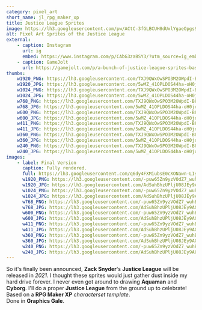 ```yaml
---
category: pixel_art
short_name: jl_rpg_maker_xp
title: Justice League Sprites
image: https://lh3.googleusercontent.com/pw/ACtC-3fGLBCUH8dUxlYgaeOpgs9_28h_7SlMXSAvymacS6AjmuYmYGvVJd-c6txb9a-9UHbepgnsSD3Hi0goC06LJgRfVIyUlVTiYHesws_VnXtj4TAfF7rTf62zTb1maTAKv95m5zDPgtpaGJ0hY9NOxx3v=w1200-h630-no?authuser=0
alt: Pixel Art Sprites of the Justice League
external:
    - caption: Instagram
      url: ig
      embed: https://www.instagram.com/p/CAbG3zaBSY3/?utm_source=ig_embed&amp;utm_campaign=loading
    - caption: GameJolt
      url: https://gamejolt.com/p/a-bunch-of-justice-league-sprites-based-on-a-rpg-maker-xp-character-esssnvxd
thumbs:
    w1920_PNG: https://lh3.googleusercontent.com/TXJ9QWxOwSPO3M2OWpdI-B8bhOtgt33egV712grx_lVKn9a8LCAvDd3UeBMkwbF_YR1NL-8Yzpn81eVXnE2NDepQN2h6yvsv1nO42_SoAdgFIltsfM4pJINXfBd5cFzO7uQ13wiz6w=w355
    w1920_JPG: https://lh3.googleusercontent.com/5wMZ_41OPLDOS44ha-oH0joFgL8zS0U3eg8uVbHpKkz25_OcftJP-_ddnCsVbrUUHwk52oXnCc-r3YzE2vPA9mH61sfSrxcGfoGtTgLCCM1rrSX_N5YNbflWmUOnBh0gIpUgVxO4PQ=w355
    w1024_PNG: https://lh3.googleusercontent.com/TXJ9QWxOwSPO3M2OWpdI-B8bhOtgt33egV712grx_lVKn9a8LCAvDd3UeBMkwbF_YR1NL-8Yzpn81eVXnE2NDepQN2h6yvsv1nO42_SoAdgFIltsfM4pJINXfBd5cFzO7uQ13wiz6w=w284
    w1024_JPG: https://lh3.googleusercontent.com/5wMZ_41OPLDOS44ha-oH0joFgL8zS0U3eg8uVbHpKkz25_OcftJP-_ddnCsVbrUUHwk52oXnCc-r3YzE2vPA9mH61sfSrxcGfoGtTgLCCM1rrSX_N5YNbflWmUOnBh0gIpUgVxO4PQ=w284
    w768_PNG: https://lh3.googleusercontent.com/TXJ9QWxOwSPO3M2OWpdI-B8bhOtgt33egV712grx_lVKn9a8LCAvDd3UeBMkwbF_YR1NL-8Yzpn81eVXnE2NDepQN2h6yvsv1nO42_SoAdgFIltsfM4pJINXfBd5cFzO7uQ13wiz6w=w213
    w768_JPG: https://lh3.googleusercontent.com/5wMZ_41OPLDOS44ha-oH0joFgL8zS0U3eg8uVbHpKkz25_OcftJP-_ddnCsVbrUUHwk52oXnCc-r3YzE2vPA9mH61sfSrxcGfoGtTgLCCM1rrSX_N5YNbflWmUOnBh0gIpUgVxO4PQ=w213
    w600_PNG: https://lh3.googleusercontent.com/TXJ9QWxOwSPO3M2OWpdI-B8bhOtgt33egV712grx_lVKn9a8LCAvDd3UeBMkwbF_YR1NL-8Yzpn81eVXnE2NDepQN2h6yvsv1nO42_SoAdgFIltsfM4pJINXfBd5cFzO7uQ13wiz6w=w166
    w600_JPG: https://lh3.googleusercontent.com/5wMZ_41OPLDOS44ha-oH0joFgL8zS0U3eg8uVbHpKkz25_OcftJP-_ddnCsVbrUUHwk52oXnCc-r3YzE2vPA9mH61sfSrxcGfoGtTgLCCM1rrSX_N5YNbflWmUOnBh0gIpUgVxO4PQ=w166
    w411_PNG: https://lh3.googleusercontent.com/TXJ9QWxOwSPO3M2OWpdI-B8bhOtgt33egV712grx_lVKn9a8LCAvDd3UeBMkwbF_YR1NL-8Yzpn81eVXnE2NDepQN2h6yvsv1nO42_SoAdgFIltsfM4pJINXfBd5cFzO7uQ13wiz6w=w114
    w411_JPG: https://lh3.googleusercontent.com/5wMZ_41OPLDOS44ha-oH0joFgL8zS0U3eg8uVbHpKkz25_OcftJP-_ddnCsVbrUUHwk52oXnCc-r3YzE2vPA9mH61sfSrxcGfoGtTgLCCM1rrSX_N5YNbflWmUOnBh0gIpUgVxO4PQ=w114
    w360_PNG: https://lh3.googleusercontent.com/TXJ9QWxOwSPO3M2OWpdI-B8bhOtgt33egV712grx_lVKn9a8LCAvDd3UeBMkwbF_YR1NL-8Yzpn81eVXnE2NDepQN2h6yvsv1nO42_SoAdgFIltsfM4pJINXfBd5cFzO7uQ13wiz6w=w100
    w360_JPG: https://lh3.googleusercontent.com/5wMZ_41OPLDOS44ha-oH0joFgL8zS0U3eg8uVbHpKkz25_OcftJP-_ddnCsVbrUUHwk52oXnCc-r3YzE2vPA9mH61sfSrxcGfoGtTgLCCM1rrSX_N5YNbflWmUOnBh0gIpUgVxO4PQ=w100
    w240_PNG: https://lh3.googleusercontent.com/TXJ9QWxOwSPO3M2OWpdI-B8bhOtgt33egV712grx_lVKn9a8LCAvDd3UeBMkwbF_YR1NL-8Yzpn81eVXnE2NDepQN2h6yvsv1nO42_SoAdgFIltsfM4pJINXfBd5cFzO7uQ13wiz6w=w66
    w240_JPG: https://lh3.googleusercontent.com/5wMZ_41OPLDOS44ha-oH0joFgL8zS0U3eg8uVbHpKkz25_OcftJP-_ddnCsVbrUUHwk52oXnCc-r3YzE2vPA9mH61sfSrxcGfoGtTgLCCM1rrSX_N5YNbflWmUOnBh0gIpUgVxO4PQ=w66
images:
    - label: Final Version
      caption: Fully rendered.
      full: https://lh3.googleusercontent.com/q6dy4FXMiubsE0cXONawn-LIy_D-FEhIdRzUfKAHqa01aByYyULjyPfC-eltRgEVGLCSJOMmgnJryyi8yur5qD__MQxQDnD9VIPKNAiZTbHUuLxSFZY1yR2xaD5yDneleNOT-n-qlA=w1080-h1080
      w1920_PNG: https://lh3.googleusercontent.com/-puw65Zn9yzVOdZ7_wuhBFpJFfNHXwEwoVfLDmjOvZtaeyu-xkaqLEOaO3w6KrJy0WpIl5WHtpcDdyd1WFDQf-AnA1_iCb4NXGpYGGJp1tZh-m5rwzrIYXuHS2K-x3SuuYxg26ahgA=w850
      w1920_JPG: https://lh3.googleusercontent.com/AdSuhBhzUPljU08JEy9A0EW_actDB4ZrS5fiUdgqbLSHppWbUtLMN2HsHu0HWIUIFA5KUNBRf4rJNI6WreoYBGzCKvU4B7u5MF2KrXsrEGoJ1CGbw9jgL2uN0Gzc9SU61w4vGNePSQ=w850
      w1024_PNG: https://lh3.googleusercontent.com/-puw65Zn9yzVOdZ7_wuhBFpJFfNHXwEwoVfLDmjOvZtaeyu-xkaqLEOaO3w6KrJy0WpIl5WHtpcDdyd1WFDQf-AnA1_iCb4NXGpYGGJp1tZh-m5rwzrIYXuHS2K-x3SuuYxg26ahgA=w711
      w1024_JPG: https://lh3.googleusercontent.com/AdSuhBhzUPljU08JEy9A0EW_actDB4ZrS5fiUdgqbLSHppWbUtLMN2HsHu0HWIUIFA5KUNBRf4rJNI6WreoYBGzCKvU4B7u5MF2KrXsrEGoJ1CGbw9jgL2uN0Gzc9SU61w4vGNePSQ=w711
      w768_PNG: https://lh3.googleusercontent.com/-puw65Zn9yzVOdZ7_wuhBFpJFfNHXwEwoVfLDmjOvZtaeyu-xkaqLEOaO3w6KrJy0WpIl5WHtpcDdyd1WFDQf-AnA1_iCb4NXGpYGGJp1tZh-m5rwzrIYXuHS2K-x3SuuYxg26ahgA=w533
      w768_JPG: https://lh3.googleusercontent.com/AdSuhBhzUPljU08JEy9A0EW_actDB4ZrS5fiUdgqbLSHppWbUtLMN2HsHu0HWIUIFA5KUNBRf4rJNI6WreoYBGzCKvU4B7u5MF2KrXsrEGoJ1CGbw9jgL2uN0Gzc9SU61w4vGNePSQ=w533
      w600_PNG: https://lh3.googleusercontent.com/-puw65Zn9yzVOdZ7_wuhBFpJFfNHXwEwoVfLDmjOvZtaeyu-xkaqLEOaO3w6KrJy0WpIl5WHtpcDdyd1WFDQf-AnA1_iCb4NXGpYGGJp1tZh-m5rwzrIYXuHS2K-x3SuuYxg26ahgA=w416
      w600_JPG: https://lh3.googleusercontent.com/AdSuhBhzUPljU08JEy9A0EW_actDB4ZrS5fiUdgqbLSHppWbUtLMN2HsHu0HWIUIFA5KUNBRf4rJNI6WreoYBGzCKvU4B7u5MF2KrXsrEGoJ1CGbw9jgL2uN0Gzc9SU61w4vGNePSQ=w416
      w411_PNG: https://lh3.googleusercontent.com/-puw65Zn9yzVOdZ7_wuhBFpJFfNHXwEwoVfLDmjOvZtaeyu-xkaqLEOaO3w6KrJy0WpIl5WHtpcDdyd1WFDQf-AnA1_iCb4NXGpYGGJp1tZh-m5rwzrIYXuHS2K-x3SuuYxg26ahgA=w285
      w411_JPG: https://lh3.googleusercontent.com/AdSuhBhzUPljU08JEy9A0EW_actDB4ZrS5fiUdgqbLSHppWbUtLMN2HsHu0HWIUIFA5KUNBRf4rJNI6WreoYBGzCKvU4B7u5MF2KrXsrEGoJ1CGbw9jgL2uN0Gzc9SU61w4vGNePSQ=w285
      w360_PNG: https://lh3.googleusercontent.com/-puw65Zn9yzVOdZ7_wuhBFpJFfNHXwEwoVfLDmjOvZtaeyu-xkaqLEOaO3w6KrJy0WpIl5WHtpcDdyd1WFDQf-AnA1_iCb4NXGpYGGJp1tZh-m5rwzrIYXuHS2K-x3SuuYxg26ahgA=w250
      w360_JPG: https://lh3.googleusercontent.com/AdSuhBhzUPljU08JEy9A0EW_actDB4ZrS5fiUdgqbLSHppWbUtLMN2HsHu0HWIUIFA5KUNBRf4rJNI6WreoYBGzCKvU4B7u5MF2KrXsrEGoJ1CGbw9jgL2uN0Gzc9SU61w4vGNePSQ=w250
      w240_PNG: https://lh3.googleusercontent.com/-puw65Zn9yzVOdZ7_wuhBFpJFfNHXwEwoVfLDmjOvZtaeyu-xkaqLEOaO3w6KrJy0WpIl5WHtpcDdyd1WFDQf-AnA1_iCb4NXGpYGGJp1tZh-m5rwzrIYXuHS2K-x3SuuYxg26ahgA=w166
      w240_JPG: https://lh3.googleusercontent.com/AdSuhBhzUPljU08JEy9A0EW_actDB4ZrS5fiUdgqbLSHppWbUtLMN2HsHu0HWIUIFA5KUNBRf4rJNI6WreoYBGzCKvU4B7u5MF2KrXsrEGoJ1CGbw9jgL2uN0Gzc9SU61w4vGNePSQ=w166
---
```


So it's finally been announced, **Zack Snyder**'s **Justice League** will be released in *2021*.
I thought these sprites would just gather dust inside my hard drive forever.
I never even got around to drawing **Aquaman** and **Cyborg**.
I'll do a proper **Justice League** from the ground up to celebrate!  
Based on a **RPG Maker XP** *characterset template*.  
Done in **Graphics Gale**.
